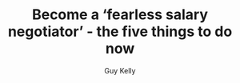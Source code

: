 ---
title: Become a ‘fearless salary negotiator’ - the five things to do now 
publication: The Telegraph
article_url: https://www.telegraph.co.uk/men/thinking-man/become-fearless-salary-negotiator-five-things-do-now/
author: Guy Kelly
publication_date: 07-23-2017
---